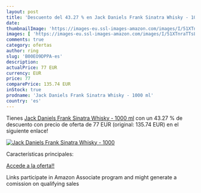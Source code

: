 ```yaml
---
layout: post
title: 'Descuento del 43.27 % en Jack Daniels Frank Sinatra Whisky - 1000'
date: 
thumbnailImage: 'https://images-eu.ssl-images-amazon.com/images/I/51XTnraTTsL._SL200_.jpg'
images: [ 'https://images-eu.ssl-images-amazon.com/images/I/51XTnraTTsL._SL200_.jpg' ]
comments: true
category: ofertas
author: ring
slug: 'B00EO9DPPA-es'
description:
actualPrice: 77 EUR
currency: EUR
price: 77
comparePrice: 135.74 EUR
inStock: true
prodname: 'Jack Daniels Frank Sinatra Whisky - 1000 ml'
country: 'es'
---
```


Tienes [Jack Daniels Frank Sinatra Whisky - 1000 ml](https://www.amazon.es/dp/B00EO9DPPA/?tag=tolees-21) con un 43.27 % de descuento con precio de oferta de 77 EUR (original: 135.74 EUR) en el siguiente enlace!

[![Jack Daniels Frank Sinatra Whisky - 1000](https://images-eu.ssl-images-amazon.com/images/I/51XTnraTTsL._SL200_.jpg)](https://www.amazon.es/dp/B00EO9DPPA/?tag=tolees-21)

Características principales:


[Accede a la oferta!!](https://www.amazon.es/dp/B00EO9DPPA/?tag=tolees-21)

Links participate in Amazon Associate program and might generate a comission on qualifying sales


